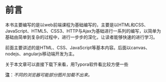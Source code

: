 # 前言

本书主要编写的是以web前端课程为基础编写的，主要是以HTML和CSS、JavaScript、HTML5、CSS3、HTTP与Ajax为基础进行一系列的编写，以简单为基础由简单到复杂的过程中，进行一步步的深化，让读者能够快速的进行学习。

前面主要讲述的是HTML、CSS、JavaScript等基本内容。后面以canvas、nodejs、angularjs移动端开发为主。

关于本文章可以直接下载下来看，用Typora软件看比较方便一些

**注**：*不同的浏览器可能部分图片加载不出来。*
